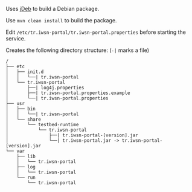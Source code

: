 
Uses [jDeb](https://github.com/tcurdt/jdeb) to build a Debian package.

Use ``mvn clean install`` to build the package.

Edit ``/etc/tr.iwsn-portal/tr.iwsn-portal.properties`` before starting the service.

Creates the following directory structure:
(``-|`` marks a file)
```
/
├── etc
│   ├── init.d
│   │   └──| tr.iwsn-portal
│   └── tr.iwsn-portal
│       ├──| log4j.properties
│		├──| tr.iwsn-portal.properties.example
│       └──| tr.iwsn-portal.properties
├── usr
│   ├── bin
│   │   └──| tr.iwsn-portal
│   └── share
│       └── testbed-runtime
│           └── tr.iwsn-portal
│               ├──| tr.iwsn-portal-[version].jar
│               └──| tr.iwsn-portal.jar -> tr.iwsn-portal-[version].jar
└── var
    ├── lib
    │   └── tr.iwsn-portal
    ├── log
    │   └── tr.iwsn-portal
    └── run
        └── tr.iwsn-portal

```